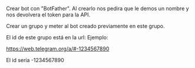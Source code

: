 Crear bot con "BotFather". Al crearlo nos pedira que le demos un nombre y nos devolvera el token para la API.

Crear un grupo y meter al bot creado previamente en este grupo.

El id de este grupo está en la url:
  Ejemplo:

  https://web.telegram.org/a/#-1234567890


El id sería -1234567890